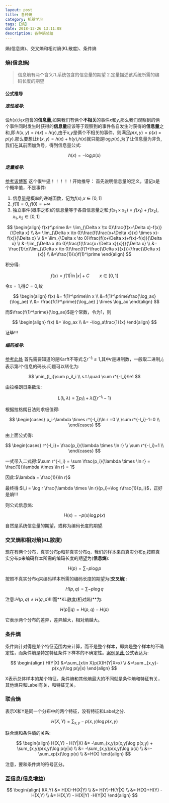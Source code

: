```yaml
---
layout: post
title: 各种熵
category: 机器学习
tags: [熵]
date: 2018-12-26 13:11:08
description: 各种熵总结
---
```


熵(信息熵)、交叉熵和相对熵(KL散度)、条件熵
<!--more-->

### 熵(信息熵)

>信息熵有两个含义:1.系统包含的信息量的期望 2.定量描述该系统所需的编码长度的期望

#### 公式推导

##### 定性推导:

设$h(x)$为$x$包含的**信息量**,如果我们有俩个**不相关**的事件$x$和$y$,那么我们观察到的俩个事件同时发生时获得的**信息量**应该等于观察到的事件各自发生时获得的**信息量**之和,即:$h(x,y) = h(x) + h(y)$,由于$x$,$y$是俩个不相关的事件，则满足$p(x,y) = p(x) \times p(y)$.那么要想让$h(x,y) = h(x) + h(y)$,$h(x)$就只能是$\log p(x)$,为了让信息量为非负,我们在其前面加负号，得到信息量公式:

$$
h(x) = -\log p(x)
$$

##### 定量推导:
[参考该博客](https://blog.csdn.net/stpeace/article/details/79052689)
这个很牛逼！！！！！开始推导：
首先说明信息量的定义，谨记x是个概率值，不是事件:

1. 信息量是概率的递减函数，记为$f(x)$,$x\in[0,1]$  
2. $f(1)=0,f(0)=+∞$  
3. 独立事件(概率之积)的信息量等于各自信息量之和:$f  (x_1 \times x_2)=f(x_1)+f(x_2),x_1,x_2\in[0,1]$  

$$
\begin{align}
f(x)^\prime &= \lim_{\Delta x \to 0}\frac{f(x+\Delta x)-f(x)}{\Delta x} \\
&= \lim_{\Delta x \to 0}\frac{f(\frac{x+\Delta x}{x} \times x)-f(x)}{\Delta x} \\
&= \lim_{\Delta x \to 0}\frac{f(x+\Delta x)+f(x)-f(x)}{\Delta x} \\
&=\lim_{\Delta x \to 0}\frac{f(\frac{x+\Delta x}{x})}{\Delta x} \\
&= \frac{1}{x}\lim_{\Delta x \to 0}\frac{f(1+\frac{\Delta x}{x})}{\frac{\Delta x}{x}} \\
&=\frac{1}{x}f(1)^\prime
\end{align}
$$

积分得:
    
$$
f(x) = f(1)^\prime\ln|x|+C \qquad x\in[0,1]
$$

令$x=1$,得$C=0$,故

$$
\begin{align}
f(x) &= f(1)^\prime\ln x \\
     &=f(1)^\prime\frac{\log_ax}{\log_ae} \\
     &= \frac{f(1)^\prime}{\log_ae} ] \times \log_ax
\end{align}
$$

而$\frac{f(1)^\prime}{\log_ae}$是个常数，令为1，则

$$
\begin{align}
f(x) &= \log_ax \\
     &= -\log_a\frac{1}{x}
\end{align}
$$

证毕!!!  

##### 编码推导:
[参考此处](https://blog.csdn.net/AckClinkz/article/details/78740427)
首先需要知道的是Karft不等式:$\sum r^{-l_i}\le1$,其中$r$是进制数，一般取二进制,$l_i$表示第$i$个信息的码长.问题可以转化为:  

$$
\min_{l_i}\sum p_il_i \\
s.t.\quad \sum r^{-l_i}\le1
$$

由拉格朗日乘数法:  

$$
L(l_i,\lambda)=\sum p_il_i+\lambda(\sum r^{-l_i}-1)
$$

根据拉格朗日法则求极值得:   

$$
\begin{cases}
p_i-\lambda \times r^{-l_i}\ln r =0 \\
\sum r^{-l_i}-1=0 \\
\end{cases}
$$

由上面公式得:  

$$
\begin{cases}
r^{-l_i}= \frac{p_i}{\lambda \times \ln r} \\
\sum r^{-l_i}=1 \\
\end{cases}
$$

一式带入二式得:$\sum r^{-l_i} = \sum \frac{p_i}{\lambda \times \ln r} = \frac{1}{\lambda \times \ln r} = 1$  

因此:$\lambda = \frac{1}{\ln r}$

最终得:$l_i = \log r \frac{\lambda \times \ln r}{p_i}=\log r\frac{1}{p_i}$，正好是熵!!!


则公式信息熵: 

$$
H(x) = -p(x)\log p(x)
$$

自然是系统信息量的期望，或称为编码长度的期望.

### 交叉熵和相对熵(KL散度)
现在有两个分布，真实分布p和非真实分布q，我们的样本来自真实分布p,按照真实分布p来编码样本所需的编码长度的期望为(**信息熵**):  

$$
H(p) = \sum -p\log p
$$

按照不真实分布q来编码样本所需的编码长度的期望为(**交叉熵**):   

$$
H(p,q)= \sum -p\log q
$$

注意:$H(p,q)≠H(q,p)!!!$而**KL散度(相对熵)**为:

$$
H(p||q)=H(p,q)-H(p)
$$

它表示两个分布的差异，差异越大，相对熵越大。

### 条件熵
条件熵针对得是某个特征范围内来计算，而不是整个样本，即熵是整个样本的不确定性，而条件熵是特定特征条件下样本的不确定性。[案例见此](https://blog.csdn.net/xwd18280820053/article/details/70739368),公式表达为:

$$
\begin{align}
H(Y|X) &=\sum_{x\in X}p(X)H(Y|X=x) \\
       &=\sum _{x,y}-p(x,y)\log p(y|x)
\end{align}
$$

X表示总体样本的某个特征，条件熵和其他熵最大的不同就是条件熵和特征有关，其他熵只和Label有关，和特征无关。

### 联合熵
表示X和Y是同一个分布中的两个特征，没有特征和Label之分.

$$
H(X,Y) = \sum_{x,y}-p(x,y)\log p(x,y)
$$

联合熵和条件熵的关系:  

$$
\begin{align}
H(X,Y) - H(Y|X) &= -\sum_{x,y}p(x,y)\log p(x,y) + \sum_{x,y}p(x,y)\log p(y|x) \\
&= -\sum_{x,y}p(x,y)\log p(x) \\
&=-\sum_xp(x)\log p(x) \\
&=H(X)
\end{align}
$$

注意，要和条件熵的符号区分。

### 互信息(信息增益)

$$
\begin{align}
I(X,Y) &= H(X)-H(X|Y) \\
       &= H(Y)-H(Y|X) \\
       &= H(X)+H(Y) - H(X,Y) \\
       &= H(X,Y) - H(X|Y) -H(Y|X)
\end{align}
$$
